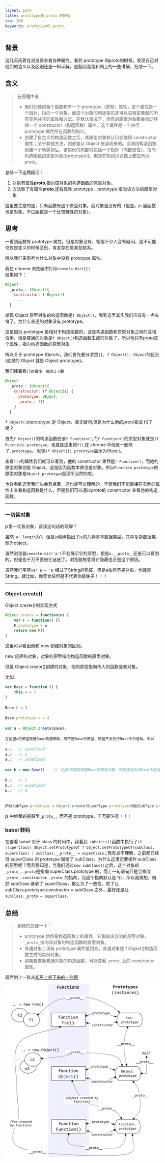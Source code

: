 ```yaml
---
layout: post
title: prototype和_proto_的理解
tag: 技术
keywords: prototype和_proto_
---
```


## 背景

这几天闲着在浏览器查看各种属性，看到 prototype 和*proto*的时候，发现自己对他们的含义以及区别还是一知半解，遂翻阅高程和网上的一些讲解，归纳一下。

## 含义

> 在高程中说：
>
> *   我们创建的每个函数都有一个 prototype（原型）属性，这个属性是一个指针，指向一个对象，而这个对象的用途是包含可以右特定类型的所有实例共享的属性和方法。在默认情况下，所有的原型对象都会自动获得一个 constructor（构造函数）属性，这个属性是一个执行 prototype 属性所在函数的指针。
> *   创建了自定义的构造函数之后，其原型对象默认只会取得 constructor 属性；至于其他方法，则都是从 Object 继承而来的。当调用构造函数创建一个新实例后，该实例的内部将包括一个指针（内部属性），指向构造函数的原型对象[[prototype]]。但是在别的浏览器上都显示为*proto*。

总结一下这两段话：

1.  对象有属性**proto**,指向该对象的构造函数的原型对象。
2.  方法除了有属性**proto**,还有属性 prototype，prototype 指向该方法的原型对象

这里要注意的是，只有函数有这个原型对象，而对象是没有的（但是，js 里函数也是对象，不过函数是一个比较特殊的对象）。

## 思考

一看到函数有 prototype 属性，但是对象没有，相信不少人会有疑问，这不可能仅仅是定义的时候区别，肯定存在着某些联系。

所以我们来思考为什么对象中没有 prototype 属性。

我在 chrome 浏览器中打印`console.dir({})`  
结果如下：

```js
Object
  _proto_: (Object){
    constructor: f Object()
    .....
  }
```

发现 Object 原型对象的构造函数是`f Object()`，看到这里其实我们应该有一点头绪了，为什么普通的对象没有 prototype。

这是因为 prototype 是相对于构造函数的，这是构造函数和原型对象之间的互相指用，但是普通的对象是`f Object()`构造函数生成的对象了，所以他只有*proto*这个属性，指向构造函数的原型对象。

所以关于 prototype 和*proto*，我们首先要分清楚`{}, f Object(), Object`的区别(这里的 Objcet 就是 Object.prototype)。

我们接着看`{}的属性，继续让下翻`

```js
Object
  _proto_: (Object){
    constructor: (f Object()) {
      prototype: Object,
      _proto_: f()
    }
  }
```

`f Object()的`prototype 是 Object，毫无疑问,但是为什么他的*proto*变成 f()了呢？

首先`f Object()`的构造函数应该`f Function()`,而`f Function()`的原型对象就是`(f Function).prototype`，也就是这里的`f()`,在 chrome 中他统一删除了`.prototype`。
就像`(f Object()).prototype`显示为Object。

查看`f()`的属性我们就可以看到，他的 constructor 果然是`f Function()`，而他的原型对象则是 Object。这是因为函数本质也是对象，所以`Function.prototype`的原型对象是`Object.prototype`是理所当然的啦。

也许看到这里我们头会有点晕，这也是可以理解的，毕竟我们不能直接在实例的属性上查看构造函数是什么，但是我们可以通过*proto*的 constructor 查看他的构造函数。

---


### 一切皆对象

js里一切皆对象，谈谈这句话的理解？

虽然`'a'.length`为1，但是js明确指出了js的几种基本数据类型，其中复杂数据类型为object。

虽然浏览器`console.dir('a')`不会展示它的原型，但是`a.__proto__`还是可以看到的，但是也千万不要被它迷惑了。浏览器故意将它隐藏也正是这个原因。

虽然我们平常`var a = 'a'`经过了String的包装，但是a依然不是对象，他就是String。就比如，你穿女装但是不代表你是妹子！！！


---

### Object.create()

Object.create()的实现方式

```js
Object.create = function(o) {
    var F = function() {}
    F.prototype = o
    return new F()
}
```

这里可以看出他和 new 创建对象的区别。

new 创建的对象，对象的原型指向构造函数的原型对象。

但是 Object.create()创建的对象，他的原型指向传入的函数或者对象。

比如：

```js
var Base = function () {
    this.a = 2
}

Base.b = 3

Base.prototype.c = 4

var a = Object.create(Base);

在这里a的原型就是Base构造函数，而不是Base的原型，而且不会执行Base中的语句。所以

a.a   // undefined
a.b   // 3
a.c   // undefined

var b = new Base()    // 这里b的原型就是Base的原型对象，而且还会执行Base中的语句并将this指向b。

b.a   // 2
b.b   // undefined
b.c   // 4


所以SubType.prototype = Object.create(SuperType.prototype)相比SubType.prototype = new SuperType()的优势便是少调用了一次SuperType()。
```

js 中继承的是原型`_proto_`，而不是 prototype，千万要注意！！！

### babel 转码

在查看 babel 对于 class 的转码中，我看到`_inherits()`函数中执行了`if (superClass) Object.setPrototypeOf ? Object.setPrototypeOf(subClass, superClass) : subClass.__proto__ = superClass;`,我有点不理解，之前都已经将 superClass 的 prototype 赋给了 subClass，为什么这里还要操作 subClass 的原型呢？而且我知道，当我们通过`new subClass()`之后，这个对象的`_proto_._proto`是指向 superClass.prototype 的，而上一句语句只是会修改`_proto_.constructor._proto_`的指向，而这个指向默认是 f()，所以我猜想，既然 subClass 继承了 superClass，那么为了一致性，除了让 subClass.prototype.constructor = subClass 之外，最好还是让`subClass._proto = superClass`。

## 总结

> 稍微的总结一下：
>
> *   prototype 始终是构造函数上的属性，它指向该方法的原型对象，`_proto_`指向该对象的构造函数的原型对象。
> *   普通对象上没有 prototype 属性是因为，普通对象是 f Object()构造函数生成的实例对象。
> *   如果要查看普通对象的构造函数，可以查看`_proto_`上的 constructor 属性。

最后附上一张从[知乎上扒下来的一张图](https://www.zhihu.com/question/34183746/answer/58068402)

<p><img src="/public/tech/prototype/line.jpg"></p>
